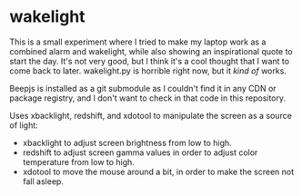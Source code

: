 # wakelight

This is a small experiment where I tried to make my laptop work as a combined alarm and wakelight, while also showing an inspirational quote to start the day. It's not very good, but I think it's a cool thought that I want to come back to later. wakelight.py is horrible right now, but it *kind of* works.

Beepjs is installed as a git submodule as I couldn't find it in any CDN or package registry, and I don't want to check in that code in this repository.

Uses xbacklight, redshift, and xdotool to manipulate the screen as a source of light:
- xbacklight to adjust screen brightness from low to high.
- redshift to adjust screen gamma values in order to adjust color temperature from low to high.
- xdotool to move the mouse around a bit, in order to make the screen not fall asleep.